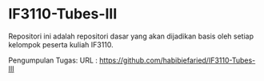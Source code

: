 IF3110-Tubes-III
================
Repositori ini adalah repositori dasar yang akan dijadikan basis oleh setiap kelompok peserta kuliah IF3110.

Pengumpulan Tugas:
URL : https://github.com/habibiefaried/IF3110-Tubes-III


